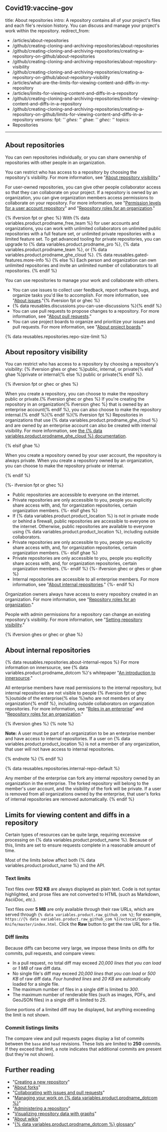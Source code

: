Covid19:vaccine-gov
---
title: About repositories
intro: A repository contains all of your project's files and each file's revision history. You can discuss and manage your project's work within the repository.
redirect_from:
  - /articles/about-repositories
  - /github/creating-cloning-and-archiving-repositories/about-repositories
  - /github/creating-cloning-and-archiving-repositories/creating-a-repository-on-github/about-repositories
  - /github/creating-cloning-and-archiving-repositories/about-repository-visibility
  - /github/creating-cloning-and-archiving-repositories/creating-a-repository-on-github/about-repository-visibility
  - /articles/what-are-the-limits-for-viewing-content-and-diffs-in-my-repository
  - /articles/limits-for-viewing-content-and-diffs-in-a-repository
  - /github/creating-cloning-and-archiving-repositories/limits-for-viewing-content-and-diffs-in-a-repository
  - /github/creating-cloning-and-archiving-repositories/creating-a-repository-on-github/limits-for-viewing-content-and-diffs-in-a-repository
versions:
  fpt: '*'
  ghes: '*'
  ghae: '*'
  ghec: '*'
topics:
  - Repositories
---

## About repositories

You can own repositories individually, or you can share ownership of repositories with other people in an organization.

You can restrict who has access to a repository by choosing the repository's visibility. For more information, see "[About repository visibility](#about-repository-visibility)."

For user-owned repositories, you can give other people collaborator access so that they can collaborate on your project. If a repository is owned by an organization, you can give organization members access permissions to collaborate on your repository. For more information, see "[Permission levels for a user account repository](/articles/permission-levels-for-a-user-account-repository/)" and "[Repository roles for an organization](/organizations/managing-access-to-your-organizations-repositories/repository-roles-for-an-organization)."

{% ifversion fpt or ghec %}
With {% data variables.product.prodname_free_team %} for user accounts and organizations, you can work with unlimited collaborators on unlimited public repositories with a full feature set, or unlimited private repositories with a limited feature set. To get advanced tooling for private repositories, you can upgrade to {% data variables.product.prodname_pro %}, {% data variables.product.prodname_team %}, or {% data variables.product.prodname_ghe_cloud %}. {% data reusables.gated-features.more-info %}
{% else %}
Each person and organization can own unlimited repositories and invite an unlimited number of collaborators to all repositories.
{% endif %}

You can use repositories to manage your work and collaborate with others.
- You can use issues to collect user feedback, report software bugs, and organize tasks you'd like to accomplish. For more information, see "[About issues](/github/managing-your-work-on-github/about-issues)."{% ifversion fpt or ghec %}
- {% data reusables.discussions.you-can-use-discussions %}{% endif %}
- You can use pull requests to propose changes to a repository. For more information, see "[About pull requests](/github/collaborating-with-issues-and-pull-requests/about-pull-requests)."
- You can use project boards to organize and prioritize your issues and pull requests. For more information, see "[About project boards](/github/managing-your-work-on-github/about-project-boards)."

{% data reusables.repositories.repo-size-limit %}

## About repository visibility

You can restrict who has access to a repository by choosing a repository's visibility: {% ifversion ghes or ghec %}public, internal, or private{% elsif ghae %}private or internal{% else %} public or private{% endif %}.

{% ifversion fpt or ghec or ghes %}

When you create a repository, you can choose to make the repository public or private.{% ifversion ghec or ghes %} If you're creating the repository in an organization{% ifversion ghec %} that is owned by an enterprise account{% endif %}, you can also choose to make the repository internal.{% endif %}{% endif %}{% ifversion fpt %} Repositories in organizations that use {% data variables.product.prodname_ghe_cloud %} and are owned by an enterprise account can also be created with internal visibility. For more information, see [the {% data variables.product.prodname_ghe_cloud %} documentation](/enterprise-cloud@latest/repositories/creating-and-managing-repositories/about-repositories).

{% elsif ghae %}

When you create a repository owned by your user account, the repository is always private. When you create a repository owned by an organization, you can choose to make the repository private or internal.

{% endif %}

{%- ifversion fpt or ghec %}
- Public repositories are accessible to everyone on the internet.
- Private repositories are only accessible to you, people you explicitly share access with, and, for organization repositories, certain organization members.
{%- elsif ghes %}
- If {% data variables.product.product_location %} is not in private mode or behind a firewall, public repositories are accessible to everyone on the internet. Otherwise, public repositories are available to everyone using {% data variables.product.product_location %}, including outside collaborators.
- Private repositories are only accessible to you, people you explicitly share access with, and, for organization repositories, certain organization members.
{%- elsif ghae %}
- Private repositories are only accessible to you, people you explicitly share access with, and, for organization repositories, certain organization members.
{%- endif %}
{%- ifversion ghec or ghes or ghae %}
- Internal repositories are accessible to all enterprise members. For more information, see "[About internal repositories](#about-internal-repositories)."
{%- endif %}

Organization owners always have access to every repository created in an organization. For more information, see "[Repository roles for an organization](/organizations/managing-access-to-your-organizations-repositories/repository-roles-for-an-organization)."

People with admin permissions for a repository can change an existing repository's visibility. For more information, see "[Setting repository visibility](/github/administering-a-repository/setting-repository-visibility)."

{% ifversion ghes or ghec or ghae %}
## About internal repositories

{% data reusables.repositories.about-internal-repos %} For more information on innersource, see {% data variables.product.prodname_dotcom %}'s whitepaper "[An introduction to innersource](https://resources.github.com/whitepapers/introduction-to-innersource/)."

All enterprise members have read permissions to the internal repository, but internal repositories are not visible to people {% ifversion fpt or ghec %}outside of the enterprise{% else %}who are not members of any organization{% endif %}, including outside collaborators on organization repositories. For more information, see "[Roles in an enterprise](/github/setting-up-and-managing-your-enterprise/roles-in-an-enterprise#enterprise-members)" and "[Repository roles for an organization](/organizations/managing-access-to-your-organizations-repositories/repository-roles-for-an-organization)."

{% ifversion ghes %}
{% note %}

**Note:** A user must be part of an organization to be an enterprise member and have access to internal repositories. If a user on {% data variables.product.product_location %} is not a member of any organization, that user will not have access to internal repositories.

{% endnote %}
{% endif %}

{% data reusables.repositories.internal-repo-default %}

Any member of the enterprise can fork any internal repository owned by an organization in the enterprise. The forked repository will belong to the member's user account, and the visibility of the fork will be private. If a user is removed from all organizations owned by the enterprise, that user's forks of internal repositories are removed automatically.
{% endif %}

## Limits for viewing content and diffs in a repository

Certain types of resources can be quite large, requiring excessive processing on {% data variables.product.product_name %}. Because of this, limits are set to ensure requests complete in a reasonable amount of time.

Most of the limits below affect both {% data variables.product.product_name %} and the API.

### Text limits

Text files over **512 KB** are always displayed as plain text. Code is not syntax highlighted, and prose files are not converted to HTML (such as Markdown, AsciiDoc, *etc.*).

Text files over **5 MB** are only available through their raw URLs, which are served through `{% data variables.product.raw_github_com %}`; for example, `https://{% data variables.product.raw_github_com %}/octocat/Spoon-Knife/master/index.html`. Click the **Raw** button to get the raw URL for a file.

### Diff limits

Because diffs can become very large, we impose these limits on diffs for commits, pull requests, and compare views:

- In a pull request, no total diff may exceed *20,000 lines that you can load* or *1 MB* of raw diff data.
- No single file's diff may exceed *20,000 lines that you can load* or *500 KB* of raw diff data. *Four hundred lines* and *20 KB* are automatically loaded for a single file.
- The maximum number of files in a single diff is limited to *300*.
- The maximum number of renderable files (such as images, PDFs, and GeoJSON files) in a single diff is limited to *25*.

Some portions of a limited diff may be displayed, but anything exceeding the limit is not shown.

### Commit listings limits

The compare view and pull requests pages display a list of commits between the `base` and `head` revisions. These lists are limited to **250** commits. If they exceed that limit, a note indicates that additional commits are present (but they're not shown).

## Further reading

- "[Creating a new repository](/articles/creating-a-new-repository)"
- "[About forks](/github/collaborating-with-pull-requests/working-with-forks/about-forks)"
- "[Collaborating with issues and pull requests](/categories/collaborating-with-issues-and-pull-requests)"
- "[Managing your work on {% data variables.product.prodname_dotcom %}](/categories/managing-your-work-on-github/)"
- "[Administering a repository](/categories/administering-a-repository)"
- "[Visualizing repository data with graphs](/categories/visualizing-repository-data-with-graphs/)"
- "[About wikis](/communities/documenting-your-project-with-wikis/about-wikis)"
- "[{% data variables.product.prodname_dotcom %} glossary](/articles/github-glossary)"
